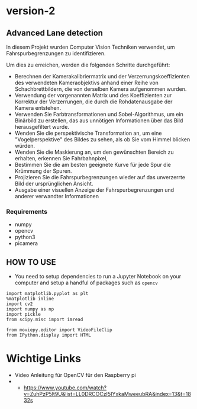 # version-2
## Advanced Lane detection

In diesem Projekt wurden Computer Vision Techniken verwendet, um Fahrspurbegrenzungen zu identifizieren.

Um dies zu erreichen, werden die folgenden Schritte durchgeführt:
- Berechnen der Kamerakalibriermatrix und der Verzerrungskoeffizienten des verwendeten Kameraobjektivs anhand einer Reihe von Schachbrettbildern, die von derselben Kamera aufgenommen wurden.
- Verwendung der vorgenannten Matrix und des Koeffizienten zur Korrektur der Verzerrungen, die durch die Rohdatenausgabe der Kamera entstehen.
- Verwenden Sie Farbtransformationen und Sobel-Algorithmus, um ein Binärbild zu erstellen, das aus unnötigen Informationen über das Bild herausgefiltert wurde. 
- Wenden Sie die perspektivische Transformation an, um eine "Vogelperspektive" des Bildes zu sehen, als ob Sie vom Himmel blicken würden. 
- Wenden Sie die Maskierung an, um den gewünschten Bereich zu erhalten, erkennen Sie Fahrbahnpixel, 
- Bestimmen Sie die am besten geeignete Kurve für jede Spur die Krümmung der Spuren.
- Projizieren Sie die Fahrspurbegrenzungen wieder auf das unverzerrte Bild der ursprünglichen Ansicht. 
- Ausgabe einer visuellen Anzeige der Fahrspurbegrenzungen und anderer verwandter Informationen 

### Requirements 
- numpy
- opencv
- python3 
- picamera

## HOW TO USE
- You need to setup dependencies to run a Jupyter Notebook on your computer and setup a handful of packages such as `opencv`
```
import matplotlib.pyplot as plt
%matplotlib inline
import cv2 
import numpy as np
import pickle
from scipy.misc import imread

from moviepy.editor import VideoFileClip
from IPython.display import HTML
```
# Wichtige Links

- Video Anleitung für OpenCV für den Raspberry pi
- - https://www.youtube.com/watch?v=ZuhPzP5lt9U&list=LL0DRCOCzI5IYxkaMweeubRA&index=13&t=1832s
